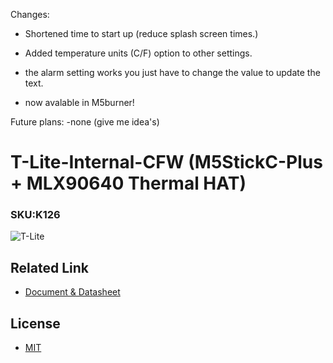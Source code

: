 Changes:
- Shortened time to start up (reduce splash screen times.)
- Added temperature units (C/F) option to other settings.
- the alarm setting works you just have to change the value to update the text.


- now avalable in M5burner!


Future plans:
-none (give me idea's)


# T-Lite-Internal-CFW (M5StickC-Plus + MLX90640 Thermal HAT)

### SKU:K126

![T-Lite](https://static-cdn.m5stack.com/resource/docs/products/app/T-Lite/img-1b8ebe07-4556-4641-a487-b6fe6bf8b0c6.jpg)

## Related Link

- [Document & Datasheet](https://docs.m5stack.com/en/app/T-Lite)

## License

- [MIT](LICENSE)

